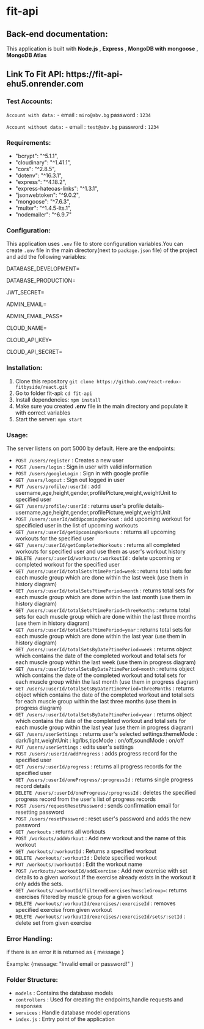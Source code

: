 # fit-api

## Back-end documentation:

<p>This application is built with <strong>Node.js</strong> , <strong>Express</strong> , <strong>MongoDB with mongoose</strong> , <strong>MongoDB Atlas</strong></p>


<h2>Link To Fit API: https://fit-api-ehu5.onrender.com</h2>


### Test Accounts:
`Account with data:` - email : `miro@abv.bg` password : `1234`

`Account without data:` - email : `test@abv.bg` password : `1234`



### Requirements:
- "bcrypt": "^5.1.1",
- "cloudinary": "^1.41.1",
- "cors": "^2.8.5",
- "dotenv": "^16.3.1",
- "express": "^4.18.2",
- "express-hateoas-links": "^1.3.1",
- "jsonwebtoken": "^9.0.2",
- "mongoose": "^7.6.3",
- "multer": "^1.4.5-lts.1",
- "nodemailer": "^6.9.7"


### Configuration:
This application uses `.env` file to store configuration variables.You can create `.env` file in the main directory(next to `package.json` file) of the project and add the following variables:

DATABASE_DEVELOPMENT=

DATABASE_PRODUCTION=

JWT_SECRET=

ADMIN_EMAIL=

ADMIN_EMAIL_PASS=

CLOUD_NAME=

CLOUD_API_KEY=

CLOUD_API_SECRET=


### Installation:
1. Clone this repository `git clone https://github.com/react-redux-fitbyside/react.git`
2. Go to folder fit-api: `cd fit-api`
3. Install dependencies: `npm install`
4. Make sure you created <strong>.env</strong> file in the main directory and populate it with correct variables
5. Start the server: `npm start`


### Usage:

The server listens on port 5000 by default. Here are the endpoints:


- `POST /users/register` : Creates a new user
- `POST /users/login` : Sign in user with valid information
- `POST /users/googleLogin` : Sign in with google profile
- `GET /users/logout` : Sign out logged in user
- `PUT /users/profile/:userId` : add username,age,height,gender,profilePicture,weight,weightUnit to specified user
- `GET /users/profile/:userId` : returns user's profile details-username,age,height,gender,profilePicture,weight,weightUnit
- `POST /users/:userId/addUpcomingWorkout` : add upcoming workout for specificied user in the list of upcoming workouts
- `GET /users/:userId/getUpcomingWorkouts` : returns all upcoming workouts for the specified user
- `GET /users/:userId/getCompletedWorkouts` : returns all completed workouts for specified user and use them as user's workout history
- `DELETE /users/:userId/workouts/:workoutId` : delete upcoming or completed workout for the specified user
- `GET /users/:userId/totalSets?timePeriod=week` : returns total sets for each muscle group which are done within the last week (use them in history diagram)
- `GET /users/:userId/totalSets?timePeriod=month` : returns total sets for each muscle group which are done within the last month (use them in history diagram)
- `GET /users/:userId/totalSets?timePeriod=threeMonths` : returns total sets for each muscle group which are done within the last three months (use them in history diagram)
- `GET /users/:userId/totalSets?timePeriod=year` : returns total sets for each muscle group which are done within the last year (use them in history diagram)
- `GET /users/:userId/totalSetsByDate?timePeriod=week` : returns object which contains the date of the completed workout and total sets for each muscle group within the last week (use them in progress diagram)
- `GET /users/:userId/totalSetsByDate?timePeriod=month` : returns object which contains the date of the completed workout and total sets for each muscle group within the last month (use them in progress diagram)
- `GET /users/:userId/totalSetsByDate?timePeriod=threeMonths` : returns object which contains the date of the completed workout and total sets for each muscle group within the last three months (use them in progress diagram)
- `GET /users/:userId/totalSetsByDate?timePeriod=year` : returns object which contains the date of the completed workout and total sets for each muscle group within the last year (use them in progress diagram)
- `GET /users/userSettings` : returns user's selected settings:themeMode : dark/light,weightUnit : kg/lbs,tipsMode : on/off,soundMode : on/off
- `PUT /users/userSettings` : edits user's settings
- `POST /users/:userId/addProgress` : adds progress record for the specified user
- `GET /users/:userId/progress` : returns all progress records for the specified user
- `GET /users/:userId/oneProgress/:progressId` : returns single progress record details
- `DELETE /users/:userId/oneProgress/:progressId` : deletes the specified progress record from the user's list of progress records
- `POST /users/requestResetPassword` : sends confirmation email for resetting password
- `POST /users/resetPassword` : reset user's password and adds the new password
- `GET /workouts` : returns all workouts
- `POST /workouts/addWorkout` : Add new workout and the name of this workout
- `GET /workouts/:workoutId` : Returns a specified workout
- `DELETE /workouts/:workoutId` : Delete specified workout
- `PUT /workouts/:workoutId` : Edit the workout name
- `POST /workouts/:workoutId/addExercise` : Add new exercise with set details to a given workout.If the exercise already exists in the workout it only adds the sets.
- `GET /workouts/:workoutId/filteredExercises?muscleGroup=`: returns exercises filtered by muscle group for a given workout
- `DELETE /workouts/:workoutId/exercises/:exerciseId` : removes specified exercise from given workout
- `DELETE /workouts/:workoutId/exercises/:exerciseId/sets/:setId` : delete set from given exercise 
  


### Error Handling:

<p>if there is an error it is returned as { message }</p>
<p>Example: {message: "Invalid email or password!" }</p>

### Folder Structure:
- `models` : Contains the database models
- `controllers` : Used for creating the endpoints,handle requests and responses
- `services` : Handle database model operations
- `index.js` : Entry point of the application
